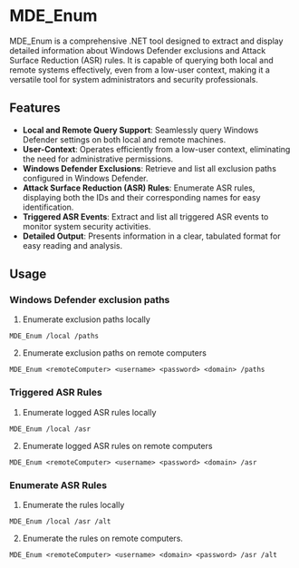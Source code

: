 # MDE_Enum

MDE_Enum is a comprehensive .NET tool designed to extract and display detailed information about Windows Defender exclusions and Attack Surface Reduction (ASR) rules. It is capable of querying both local and remote systems effectively, even from a low-user context, making it a versatile tool for system administrators and security professionals.

## Features
* **Local and Remote Query Support**: Seamlessly query Windows Defender settings on both local and remote machines.
* **User-Context**: Operates efficiently from a low-user context, eliminating the need for administrative permissions.
* **Windows Defender Exclusions**: Retrieve and list all exclusion paths configured in Windows Defender.
* **Attack Surface Reduction (ASR) Rules**: Enumerate ASR rules, displaying both the IDs and their corresponding names for easy identification.
* **Triggered ASR Events**: Extract and list all triggered ASR events to monitor system security activities.
* **Detailed Output**: Presents information in a clear, tabulated format for easy reading and analysis.


## Usage 

### Windows Defender exclusion paths

1. Enumerate exclusion paths locally 
```
MDE_Enum /local /paths 
```

2. Enumerate exclusion paths on remote computers
```
MDE_Enum <remoteComputer> <username> <password> <domain> /paths 
```

### Triggered ASR Rules 

1. Enumerate logged ASR rules locally 
```
MDE_Enum /local /asr 
```

2. Enumerate logged ASR rules on remote computers
```
MDE_Enum <remoteComputer> <username> <password> <domain> /asr 
```
### Enumerate ASR Rules 

1. Enumerate the rules locally 
```
MDE_Enum /local /asr /alt 
```
2. Enumerate the rules on remote computers. 
```
MDE_Enum <remoteComputer> <username> <domain> <password> /asr /alt 
```



